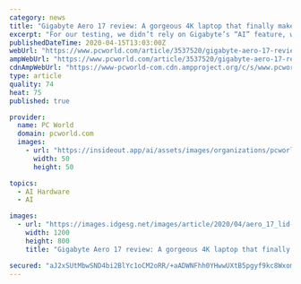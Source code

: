 ```yaml
---
category: news
title: "Gigabyte Aero 17 review: A gorgeous 4K laptop that finally makes sense"
excerpt: "For our testing, we didn’t rely on Gigabyte’s “AI” feature, which references an AI database for guidance on how hard it can push loads. Instead we set the laptop to its “gaming” fan threshold and set the GPU and CPU settings to their maximum setting. We don’t believe this to be an overclock, but it’s also hard to say because the ..."
publishedDateTime: 2020-04-15T13:03:00Z
webUrl: "https://www.pcworld.com/article/3537520/gigabyte-aero-17-review.html"
ampWebUrl: "https://www.pcworld.com/article/3537520/gigabyte-aero-17-review.amp.html"
cdnAmpWebUrl: "https://www-pcworld-com.cdn.ampproject.org/c/s/www.pcworld.com/article/3537520/gigabyte-aero-17-review.amp.html"
type: article
quality: 74
heat: 75
published: true

provider:
  name: PC World
  domain: pcworld.com
  images:
    - url: "https://insideout.app/ai/assets/images/organizations/pcworld.com-50x50.jpg"
      width: 50
      height: 50

topics:
  - AI Hardware
  - AI

images:
  - url: "https://images.idgesg.net/images/article/2020/04/aero_17_lid-100838518-large.jpg"
    width: 1200
    height: 800
    title: "Gigabyte Aero 17 review: A gorgeous 4K laptop that finally makes sense"

secured: "aJ2xSUtMbwSND4bi2BlYc1oCM2oRR/+aADWNFhh0YHwwUXtB5pgyf9kc8WxomnJHPJat0DDf/fcuGlitxFiqLMsThxkw4SNJqWwHdNXw6thf92GPty0tk9GTiU8HmPyC7H/AU3SGTAoaEAane14L3AtfyBut8wp9Biln2WdnHt2/RDGBmpKvBo+YXOSoieyD/dX1ccnBARoR1P7sw04LNbs6u072e3yfhPbQbJj70xRr3AyC5WmhNMqncQYLCIcXfbuEGHmH9N+Dkd/ts6I2YGn85WBA4zJ3YKiIljMB7dPiNLjhhHGTjYO5v+UXdeef;1z+K4CvtGyOR+BYvQAzD+w=="
---
```


